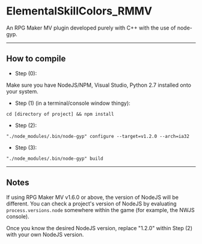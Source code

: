 # ElementalSkillColors_RMMV
An RPG Maker MV plugin developed purely with C++ with the use of node-gyp.

---

How to compile
---

 - Step (0):

Make sure you have NodeJS/NPM, Visual Studio, Python 2.7 installed onto your system. 

 - Step (1) (in a terminal/console window thingy):

`cd [directory of project] && npm install`

 - Step (2):

`"./node_modules/.bin/node-gyp" configure --target=v1.2.0 --arch=ia32`

 - Step (3):

`"./node_modules/.bin/node-gyp" build`

---

Notes
---

If using RPG Maker MV v1.6.0 or above, the version of NodeJS will be different. You can check a project's version of NodeJS by evaluating `process.versions.node` somewhere within the game (for example, the NWJS console).

Once you know the desired NodeJS version, replace "1.2.0" within Step (2) with your own NodeJS version.
